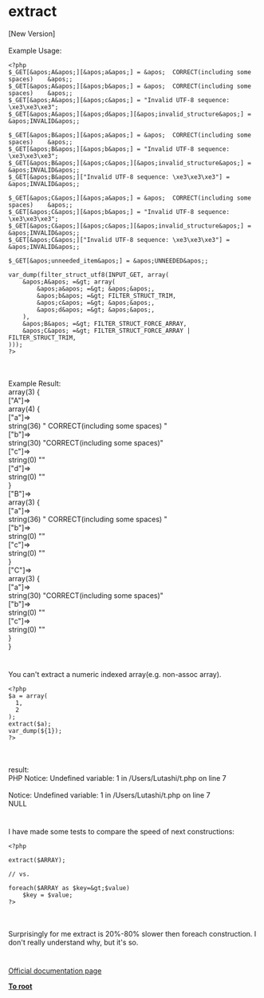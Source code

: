 # extract



[New Version]<br><br>Example Usage:<br>

```
<?php
$_GET[&apos;A&apos;][&apos;a&apos;] = &apos;  CORRECT(including some spaces)    &apos;;
$_GET[&apos;A&apos;][&apos;b&apos;] = &apos;  CORRECT(including some spaces)    &apos;;
$_GET[&apos;A&apos;][&apos;c&apos;] = "Invalid UTF-8 sequence: \xe3\xe3\xe3";
$_GET[&apos;A&apos;][&apos;d&apos;][&apos;invalid_structure&apos;] = &apos;INVALID&apos;;

$_GET[&apos;B&apos;][&apos;a&apos;] = &apos;  CORRECT(including some spaces)    &apos;;
$_GET[&apos;B&apos;][&apos;b&apos;] = "Invalid UTF-8 sequence: \xe3\xe3\xe3";
$_GET[&apos;B&apos;][&apos;c&apos;][&apos;invalid_structure&apos;] = &apos;INVALID&apos;;
$_GET[&apos;B&apos;]["Invalid UTF-8 sequence: \xe3\xe3\xe3"] = &apos;INVALID&apos;;

$_GET[&apos;C&apos;][&apos;a&apos;] = &apos;  CORRECT(including some spaces)    &apos;;
$_GET[&apos;C&apos;][&apos;b&apos;] = "Invalid UTF-8 sequence: \xe3\xe3\xe3";
$_GET[&apos;C&apos;][&apos;c&apos;][&apos;invalid_structure&apos;] = &apos;INVALID&apos;;
$_GET[&apos;C&apos;]["Invalid UTF-8 sequence: \xe3\xe3\xe3"] = &apos;INVALID&apos;;

$_GET[&apos;unneeded_item&apos;] = &apos;UNNEEDED&apos;;

var_dump(filter_struct_utf8(INPUT_GET, array(
    &apos;A&apos; =&gt; array(
        &apos;a&apos; =&gt; &apos;&apos;,
        &apos;b&apos; =&gt; FILTER_STRUCT_TRIM,
        &apos;c&apos; =&gt; &apos;&apos;,
        &apos;d&apos; =&gt; &apos;&apos;,
    ),
    &apos;B&apos; =&gt; FILTER_STRUCT_FORCE_ARRAY,
    &apos;C&apos; =&gt; FILTER_STRUCT_FORCE_ARRAY | FILTER_STRUCT_TRIM,
)));
?>
```
<br><br>Example Result:<br>array(3) {<br>  ["A"]=&gt;<br>  array(4) {<br>    ["a"]=&gt;<br>    string(36) "  CORRECT(including some spaces)    "<br>    ["b"]=&gt;<br>    string(30) "CORRECT(including some spaces)"<br>    ["c"]=&gt;<br>    string(0) ""<br>    ["d"]=&gt;<br>    string(0) ""<br>  }<br>  ["B"]=&gt;<br>  array(3) {<br>    ["a"]=&gt;<br>    string(36) "  CORRECT(including some spaces)    "<br>    ["b"]=&gt;<br>    string(0) ""<br>    ["c"]=&gt;<br>    string(0) ""<br>  }<br>  ["C"]=&gt;<br>  array(3) {<br>    ["a"]=&gt;<br>    string(30) "CORRECT(including some spaces)"<br>    ["b"]=&gt;<br>    string(0) ""<br>    ["c"]=&gt;<br>    string(0) ""<br>  }<br>}  

#

You can&apos;t extract a numeric indexed array(e.g. non-assoc array).<br>

```
<?php
$a = array(
  1,
  2
);
extract($a);
var_dump(${1});
?>
```
<br><br>result:<br>PHP Notice:  Undefined variable: 1 in /Users/Lutashi/t.php on line 7<br><br>Notice: Undefined variable: 1 in /Users/Lutashi/t.php on line 7<br>NULL  

#

I have made some tests to compare the speed of next constructions:<br>

```
<?php

extract($ARRAY);

// vs. 

foreach($ARRAY as $key=&gt;$value) 
    $key = $value; 
?>
```
<br><br>Surprisingly for me extract is 20%-80% slower then foreach construction. I don&apos;t really understand why, but it&apos;s so.  

#

[Official documentation page](https://www.php.net/manual/en/function.extract.php)

**[To root](/README.md)**